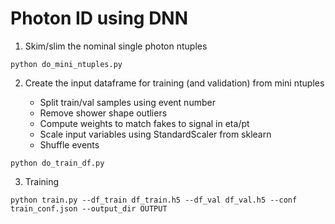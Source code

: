 Photon ID using DNN
===================

1. Skim/slim the nominal single photon ntuples 

`python do_mini_ntuples.py`

2. Create the input dataframe for training (and validation) from mini ntuples

    * Split train/val samples using event number
    * Remove shower shape outliers
    * Compute weights to match fakes to signal in eta/pt
    * Scale input variables using StandardScaler from sklearn
    * Shuffle events

`python do_train_df.py`

3. Training

`python train.py --df_train df_train.h5 --df_val df_val.h5 --conf train_conf.json --output_dir OUTPUT`
